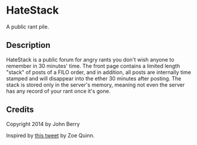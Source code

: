 HateStack
=========

A public rant pile. 

## Description

HateStack is a public forum for angry rants you don't wish anyone to remember in 30 minutes' time. The front page contains a limited length "stack" of posts of a FILO order, and in addition, all posts are internally time stamped and will disappear into the ether 30 minutes after posting. The stack is stored only in the server's memory, meaning not even the server has any record of your rant once it's gone.

## Credits

Copyright 2014 by John Berry

Inspired by [this tweet](https://twitter.com/TheQuinnspiracy/status/515709684851175424) by Zoe Quinn.
